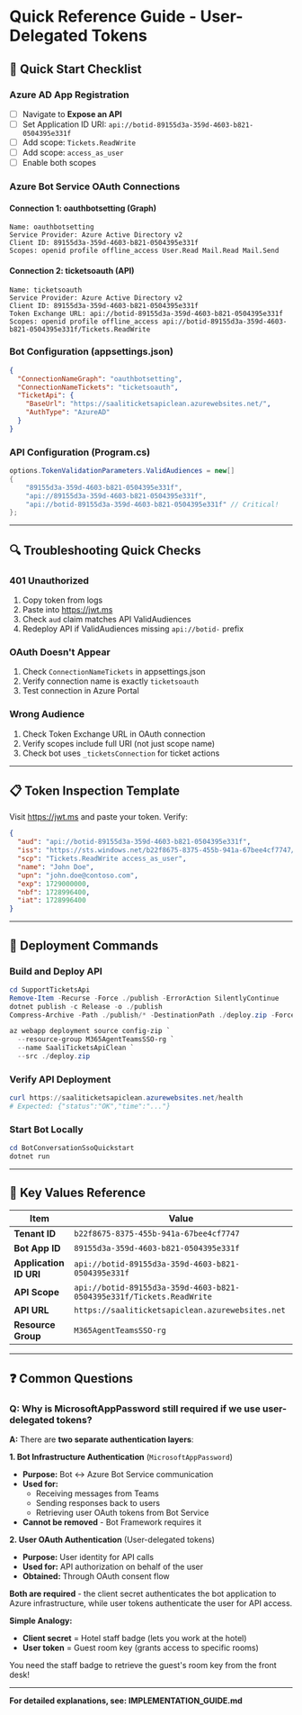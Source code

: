 # Quick Reference Guide - User-Delegated Tokens

## 🎯 Quick Start Checklist

### Azure AD App Registration
- [ ] Navigate to **Expose an API**
- [ ] Set Application ID URI: `api://botid-89155d3a-359d-4603-b821-0504395e331f`
- [ ] Add scope: `Tickets.ReadWrite`
- [ ] Add scope: `access_as_user`
- [ ] Enable both scopes

### Azure Bot Service OAuth Connections

#### Connection 1: oauthbotsetting (Graph)
```
Name: oauthbotsetting
Service Provider: Azure Active Directory v2
Client ID: 89155d3a-359d-4603-b821-0504395e331f
Scopes: openid profile offline_access User.Read Mail.Read Mail.Send
```

#### Connection 2: ticketsoauth (API)
```
Name: ticketsoauth
Service Provider: Azure Active Directory v2
Client ID: 89155d3a-359d-4603-b821-0504395e331f
Token Exchange URL: api://botid-89155d3a-359d-4603-b821-0504395e331f
Scopes: openid profile offline_access api://botid-89155d3a-359d-4603-b821-0504395e331f/Tickets.ReadWrite
```

### Bot Configuration (appsettings.json)
```json
{
  "ConnectionNameGraph": "oauthbotsetting",
  "ConnectionNameTickets": "ticketsoauth",
  "TicketApi": {
    "BaseUrl": "https://saaliticketsapiclean.azurewebsites.net/",
    "AuthType": "AzureAD"
  }
}
```

### API Configuration (Program.cs)
```csharp
options.TokenValidationParameters.ValidAudiences = new[]
{
    "89155d3a-359d-4603-b821-0504395e331f",
    "api://89155d3a-359d-4603-b821-0504395e331f",
    "api://botid-89155d3a-359d-4603-b821-0504395e331f" // Critical!
};
```

---

## 🔍 Troubleshooting Quick Checks

### 401 Unauthorized
1. Copy token from logs
2. Paste into https://jwt.ms
3. Check `aud` claim matches API ValidAudiences
4. Redeploy API if ValidAudiences missing `api://botid-` prefix

### OAuth Doesn't Appear
1. Check `ConnectionNameTickets` in appsettings.json
2. Verify connection name is exactly `ticketsoauth`
3. Test connection in Azure Portal

### Wrong Audience
1. Check Token Exchange URL in OAuth connection
2. Verify scopes include full URI (not just scope name)
3. Check bot uses `_ticketsConnection` for ticket actions

---

## 📋 Token Inspection Template

Visit https://jwt.ms and paste your token. Verify:

```json
{
  "aud": "api://botid-89155d3a-359d-4603-b821-0504395e331f",
  "iss": "https://sts.windows.net/b22f8675-8375-455b-941a-67bee4cf7747/",
  "scp": "Tickets.ReadWrite access_as_user",
  "name": "John Doe",
  "upn": "john.doe@contoso.com",
  "exp": 1729000000,
  "nbf": 1728996400,
  "iat": 1728996400
}
```

---

## 🚀 Deployment Commands

### Build and Deploy API
```powershell
cd SupportTicketsApi
Remove-Item -Recurse -Force ./publish -ErrorAction SilentlyContinue
dotnet publish -c Release -o ./publish
Compress-Archive -Path ./publish/* -DestinationPath ./deploy.zip -Force

az webapp deployment source config-zip `
  --resource-group M365AgentTeamsSSO-rg `
  --name SaaliTicketsApiClean `
  --src ./deploy.zip
```

### Verify API Deployment
```powershell
curl https://saaliticketsapiclean.azurewebsites.net/health
# Expected: {"status":"OK","time":"..."}
```

### Start Bot Locally
```powershell
cd BotConversationSsoQuickstart
dotnet run
```

---

## 🔑 Key Values Reference

| Item | Value |
|------|-------|
| **Tenant ID** | `b22f8675-8375-455b-941a-67bee4cf7747` |
| **Bot App ID** | `89155d3a-359d-4603-b821-0504395e331f` |
| **Application ID URI** | `api://botid-89155d3a-359d-4603-b821-0504395e331f` |
| **API Scope** | `api://botid-89155d3a-359d-4603-b821-0504395e331f/Tickets.ReadWrite` |
| **API URL** | `https://saaliticketsapiclean.azurewebsites.net` |
| **Resource Group** | `M365AgentTeamsSSO-rg` |

---

## ❓ Common Questions

### **Q: Why is MicrosoftAppPassword still required if we use user-delegated tokens?**

**A:** There are **two separate authentication layers**:

**1. Bot Infrastructure Authentication** (`MicrosoftAppPassword`)
- **Purpose:** Bot ↔ Azure Bot Service communication
- **Used for:** 
  - Receiving messages from Teams
  - Sending responses back to users
  - Retrieving user OAuth tokens from Bot Service
- **Cannot be removed** - Bot Framework requires it

**2. User OAuth Authentication** (User-delegated tokens)
- **Purpose:** User identity for API calls
- **Used for:** API authorization on behalf of the user
- **Obtained:** Through OAuth consent flow

**Both are required** - the client secret authenticates the bot application to Azure infrastructure, while user tokens authenticate the user for API access.

**Simple Analogy:**
- **Client secret** = Hotel staff badge (lets you work at the hotel)
- **User token** = Guest room key (grants access to specific rooms)

You need the staff badge to retrieve the guest's room key from the front desk!

---

**For detailed explanations, see: IMPLEMENTATION_GUIDE.md**
